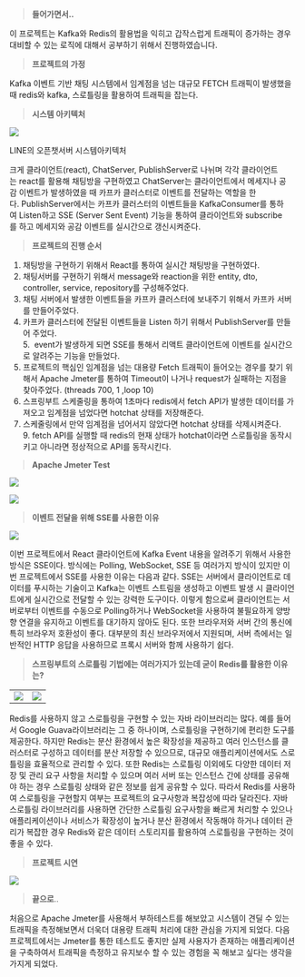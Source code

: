 

> **들어가면서..**

이 프로젝트는 Kafka와 Redis의 활용법을 익히고 갑작스럽게 트래픽이 증가하는 경우 대비할 수 있는 로직에 대해서 공부하기 위해서 진행하였습니다.

> **프로젝트의 가정**

Kafka 이벤트 기반 채팅 시스템에서 임계점을 넘는 대규모 FETCH 트래픽이 발생했을 때 redis와 kafka, 스로틀링을 활용하여 트래픽을 잡는다.

> **시스템 아키텍처**

![](https://blog.kakaocdn.net/dn/nzpg8/btsw7wUoWUO/XQczpU5vnGrXaw0capO641/img.png)

LINE의 오픈챗서버 시스템아키텍처

크게 클라이언트(react), ChatServer, PublishServer로 나뉘며 각각 클라이언트는 react를 활용해 채팅방을 구현하였고 ChatServer는 클라이언트에서 메세지나 공감 이벤트가 발생하였을 때 카프카 클러스터로 이벤트를 전달하는 역할을 한다. PublishServer에서는 카프카 클러스터의 이벤트들을 KafkaConsumer를 통하여 Listen하고 SSE (Server Sent Event) 기능을 통하여 클라이언트와 subscribe를 하고 메세지와 공감 이벤트를 실시간으로 갱신시켜준다.

> **프로젝트의 진행 순서**

  
1. 채팅방을 구현하기 위해서 React를 통하여 실시간 채팅방을 구현하였다.  
2. 채팅서버를 구현하기 위해서 message와 reaction을 위한 entity, dto, controller, service, repository를 구성해주었다.  
3. 채팅 서버에서 발생한 이벤트들을 카프카 클러스터에 보내주기 위해서 카프카 서버를 만들어주었다.  
4. 카프카 클러스터에 전달된 이벤트들을 Listen 하기 위해서 PublishServer를 만들어 주었다.  
5.  event가 발생하게 되면 SSE를 통해서 리액트 클라이언트에 이벤트를 실시간으로 알려주는 기능을 만들었다.  
6. 프로젝트의 핵심인 임계점을 넘는 대용량 Fetch 트래픽이 들어오는 경우를 찾기 위해서 Apache Jmeter를 통하여 Timeout이 나거나 request가 실패하는 지점을 찾아주었다. (threads 700, 1 ,loop 10)  
8. 스프링부트 스케줄링을 통하여 1초마다 redis에서 fetch API가 발생한 데이터를 가져오고 임계점을 넘었다면 hotchat 상태를 저장해준다.  
9. 스케줄링에서 만약 임계점을 넘어서지 않았다면 hotchat 상태를 삭제시켜준다.  
9. fetch API를 실행할 때 redis의 현재 상태가 hotchat이라면 스로틀링을 동작시키고 아니라면 정상적으로 API를 동작시킨다.

> **Apache Jmeter Test**

![](https://blog.kakaocdn.net/dn/bUbHt0/btsw2Ksal6U/pN0PpALSsmm6iVEpOShXgK/img.png)

![](https://blog.kakaocdn.net/dn/bHVfEG/btsxh7TgsZ3/KAZUvWAIBwsvavOpkPQj7K/img.png)

> **이벤트 전달을 위해 SSE를 사용한 이유**

![](https://blog.kakaocdn.net/dn/OL2l1/btsxaMCsp7X/u1DKMrZSEYxg0RkPZhgpg1/img.png)

이번 프로젝트에서 React 클라이언트에 Kafka Event 내용을 알려주기 위해서 사용한 방식은 SSE이다. 방식에는 Polling, WebSocket, SSE 등 여러가지 방식이 있지만 이번 프로젝트에서 SSE를 사용한 이유는 다음과 같다. SSE는 서버에서 클라이언트로 데이터를 푸시하는 기술이고 Kafka는 이벤트 스트림을 생성하고 이벤트 발생 시 클라이언트에게 실시간으로 전달할 수 있는 강력한 도구이다. 이렇게 함으로써 클라이언트는 서버로부터 이벤트를 수동으로 Polling하거나 WebSocket을 사용하여 불필요하게 양방향 연결을 유지하고 이벤트를 대기하지 않아도 된다. 또한 브라우저와 서버 간의 통신에 특히 브라우저 호환성이 좋다. 대부분의 최신 브라우저에서 지원되며, 서버 측에서는 일반적인 HTTP 응답을 사용하므로 프록시 서버와 함께 사용하기 쉽다. 

> **스프링부트의 스로틀링 기법에는 여러가지가 있는데 굳이 Redis를 활용한 이유는?**

|   |   |
|---|---|
|![](https://blog.kakaocdn.net/dn/kCedU/btsxkFa58Fy/ISERtEsKukXK3KiZKlAhp0/img.jpg)|![](https://blog.kakaocdn.net/dn/btofZd/btsw8h3IGXN/i9CnKKpXmYxKcy6qZw4Iq1/img.jpg)|

Redis를 사용하지 않고 스로틀링을 구현할 수 있는 자바 라이브러리는 많다. 예를 들어서 Google Guava라이브러리는 그 중 하나이며, 스로틀링을 구현하기에 편리한 도구를 제공한다. 하지만 Redis는 분산 환경에서 높은 확장성을 제공하고 여러 인스턴스를 클러스터로 구성하고 데이터를 분산 저장할 수 있으므로, 대규모 애플리케이션에서도 스로틀링을 효율적으로 관리할 수 있다. 또한 Redis는 스로틀링 이외에도 다양한 데이터 저장 및 관리 요구 사항을 처리할 수 있으며 여러 서버 또는 인스턴스 간에 상태를 공유해야 하는 경우 스로틀링 상태와 같은 정보를 쉽게 공유할 수 있다. 따라서 Redis를 사용하여 스로틀링을 구현할지 여부는 프로젝트의 요구사항과 복잡성에 따라 달라진다. 자바 스로틀링 라이브러리를 사용하면 간단한 스로틀링 요구사항을 빠르게 처리할 수 있으나 애플리케이션이나 서비스가 확장성이 높거나 분산 환경에서 작동해야 하거나 데이터 관리가 복잡한 경우 Redis와 같은 데이터 스토리지를 활용하여 스로틀링을 구현하는 것이 좋을 수 있다. 

> **프로젝트 시연**

![](https://blog.kakaocdn.net/dn/xXXbr/btsxd0ACBl8/D4J7uv9i0Rr18A2KjKHJk0/img.gif)

> **끝으로**..

처음으로 Apache Jmeter를 사용해서 부하테스트를 해보았고 시스템이 견딜 수 있는 트래픽을 측정해보면서 더욱더 대용량 트래픽 처리에 대한 관심을 가지게 되었다. 다음 프로젝트에서는 Jmeter를 통한 테스트도 좋지만 실제 사용자가 존재하는 애플리케이션을 구축하여서 트래픽을 측정하고 유지보수 할 수 있는 경험을 꼭 해보고 싶다는 생각을 가지게 되었다. 
